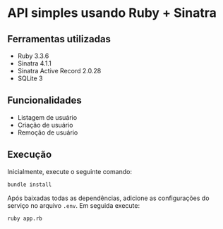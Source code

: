 # API simples usando Ruby + Sinatra

## Ferramentas utilizadas
 
- Ruby 3.3.6
- Sinatra 4.1.1
- Sinatra Active Record 2.0.28
- SQLite 3

## Funcionalidades

- Listagem de usuário
- Criação de usuário
- Remoção de usuário

## Execução

Inicialmente, execute o seguinte comando:

```bash
bundle install
```

Após baixadas todas as dependências, adicione as configurações do serviço no arquivo `.env`.
Em seguida execute:
```bash
ruby app.rb
```